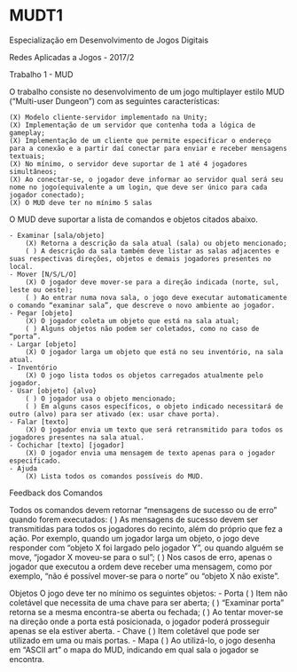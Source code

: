 # MUDT1

Especialização em Desenvolvimento de Jogos Digitais

Redes Aplicadas a Jogos - 2017/2

Trabalho 1 - MUD

O trabalho consiste no desenvolvimento de um jogo multiplayer estilo MUD (“Multi-user Dungeon”) com as seguintes características:

	(X) Modelo cliente-servidor implementado na Unity;
	(X) Implementação de um servidor que contenha toda a lógica de gameplay;
	(X) Implementação de um cliente que permite especificar o endereço para a conexão e a partir daí conectar para enviar e receber mensagens textuais;
	(X) No mínimo, o servidor deve suportar de 1 até 4 jogadores simultâneos;
	(X) Ao conectar-se, o jogador deve informar ao servidor qual será seu nome no jogo(equivalente a um login, que deve ser único para cada jogador conectado);
	(X) O MUD deve ter no mínimo 5 salas
	
O MUD deve suportar a lista de comandos e objetos citados abaixo.

	- Examinar [sala/objeto]
		(X) Retorna a descrição da sala atual (sala) ou objeto mencionado;
		( ) A descrição da sala também deve listar as salas adjacentes e suas respectivas direções, objetos e demais jogadores presentes no local.
	- Mover [N/S/L/O]
 		(X) O jogador deve mover-se para a direção indicada (norte, sul, leste ou oeste);
		( ) Ao entrar numa nova sala, o jogo deve executar automaticamente o comando “examinar sala”, que descreve o novo ambiente ao jogador.
	- Pegar [objeto]
 		(X) O jogador coleta um objeto que está na sala atual;
 		( ) Alguns objetos não podem ser coletados, como no caso de “porta”.
	- Largar [objeto]
 		(X) O jogador larga um objeto que está no seu inventório, na sala atual.
	- Inventório
 		(X) O jogo lista todos os objetos carregados atualmente pelo jogador.
	- Usar [objeto] {alvo}
 		( ) O jogador usa o objeto mencionado;
 		( ) Em alguns casos específicos, o objeto indicado necessitará de outro (alvo) para ser ativado (ex: usar chave porta).
	- Falar [texto]
		(X) O jogador envia um texto que será retransmitido para todos os jogadores presentes na sala atual.
	- Cochichar [texto] [jogador]
		(X) O jogador envia uma mensagem de texto apenas para o jogador especificado.
	- Ajuda
		(X) Lista todos os comandos possíveis do MUD.
		
Feedback dos Comandos

Todos os comandos devem retornar “mensagens de sucesso ou de erro” quando forem executados:
	( ) As mensagens de sucesso devem ser transmitidas para todos os jogadores do recinto, além do próprio que fez a ação. Por exemplo, quando um jogador larga um objeto, o jogo deve responder com “objeto X foi largado pelo jogador Y”, ou quando alguém se move, “jogador X moveu-se para o sul”;
	( ) Nos casos de erro, apenas o jogador que executou a ordem deve receber uma mensagem, como por exemplo, “não é possível mover-se para o norte” ou “objeto X não existe”.
	
Objetos
	O jogo deve ter no mínimo os seguintes objetos:
	- Porta
		( ) Item não coletável que necessita de uma chave para ser aberta;
		( ) “Examinar porta” retorna se a mesma encontra-se aberta ou fechada;
		( ) Ao tentar mover-se na direção onde a porta está posicionada, o jogador poderá prosseguir apenas se ela estiver aberta.
	- Chave
		( ) Item coletável que pode ser utilizado em uma ou mais portas.
	- Mapa
		( ) Ao utilizá-lo, o jogo desenha em “ASCII art” o mapa do MUD, indicando em qual sala o jogador se encontra.
